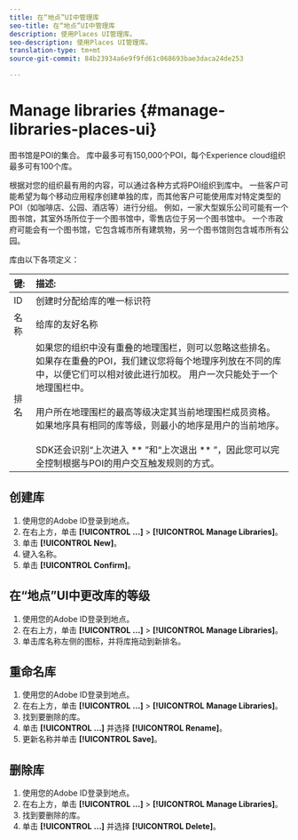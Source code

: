 ```yaml
---
title: 在“地点”UI中管理库
seo-title: 在“地点”UI中管理库
description: 使用Places UI管理库。
seo-description: 使用Places UI管理库。
translation-type: tm+mt
source-git-commit: 84b23934a6e9f9fd61c068693bae3daca24de253

---
```



# Manage libraries {#manage-libraries-places-ui}

图书馆是POI的集合。 库中最多可有150,000个POI，每个Experience cloud组织最多可有100个库。

根据对您的组织最有用的内容，可以通过各种方式将POI组织到库中。 一些客户可能希望为每个移动应用程序创建单独的库，而其他客户可能使用库对特定类型的POI（如咖啡店、公园、酒店等）进行分组。 例如，一家大型娱乐公司可能有一个图书馆，其室外场所位于一个图书馆中，零售店位于另一个图书馆中。 一个市政府可能会有一个图书馆，它包含城市所有建筑物，另一个图书馆则包含城市所有公园。

库由以下各项定义：

| 键: | 描述: |
| :--- | :--- |
| ID | 创建时分配给库的唯一标识符 |
| 名称 | 给库的友好名称 |
| 排名 | 如果您的组织中没有重叠的地理围栏，则可以忽略这些排名。 如果存在重叠的POI，我们建议您将每个地理序列放在不同的库中，以便它们可以相对彼此进行加权。 用户一次只能处于一个地理围栏中。 <br><br>用户所在地理围栏的最高等级决定其当前地理围栏成员资格。 如果地序具有相同的库等级，则最小的地序是用户的当前地序。 <br><br>SDK还会识别“上次进入 ** ”和“上次退出 ** ”，因此您可以完全控制根据与POI的用户交互触发规则的方式。 |

## 创建库

1. 使用您的Adobe ID登录到地点。
2. 在右上方，单击 **[!UICONTROL ...]** &gt; **[!UICONTROL Manage Libraries]**。
3. 单击 **[!UICONTROL New]**。
4. 键入名称。
5. 单击 **[!UICONTROL Confirm]**。

## 在“地点”UI中更改库的等级

1. 使用您的Adobe ID登录到地点。
2. 在右上方，单击 **[!UICONTROL ...]** &gt; **[!UICONTROL Manage Libraries]**。
3. 单击库名称左侧的图标，并将库拖动到新排名。

## 重命名库

1. 使用您的Adobe ID登录到地点。
2. 在右上方，单击 **[!UICONTROL ...]** &gt; **[!UICONTROL Manage Libraries]**。
3. 找到要删除的库。
4. 单击 **[!UICONTROL ...]** 并选择 **[!UICONTROL Rename]**。
5. 更新名称并单击 **[!UICONTROL Save]**。

## 删除库

1. 使用您的Adobe ID登录到地点。
2. 在右上方，单击 **[!UICONTROL ...]** &gt; **[!UICONTROL Manage Libraries]**。
3. 找到要删除的库。
4. 单击 **[!UICONTROL ...]** 并选择 **[!UICONTROL Delete]**。


